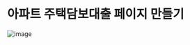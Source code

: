 # 아파트 주택담보대출 페이지 만들기

![image](https://user-images.githubusercontent.com/101306770/190087452-bf4e2ec2-8534-46ba-be78-ec69498433fc.png)
